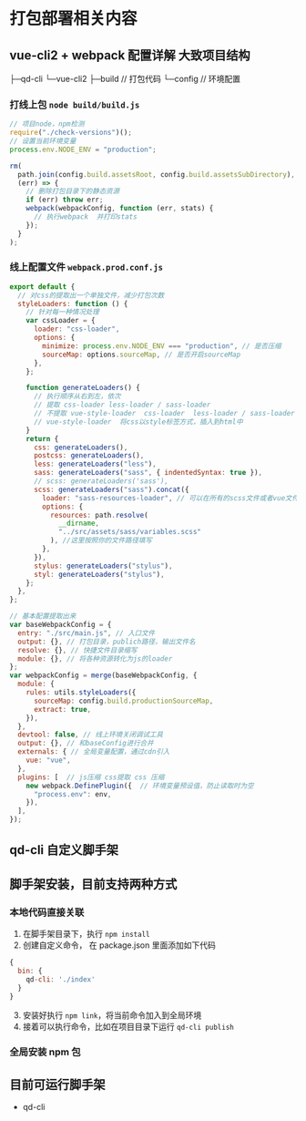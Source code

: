 # 打包部署相关内容

## vue-cli2 + webpack 配置详解 大致项目结构

├─qd-cli
└─vue-cli2
├─build // 打包代码
└─config // 环境配置

### 打线上包 `node build/build.js`

```js
// 项目node，npm检测
require("./check-versions")();
// 设置当前环境变量
process.env.NODE_ENV = "production";

rm(
  path.join(config.build.assetsRoot, config.build.assetsSubDirectory),
  (err) => {
    // 删除打包目录下的静态资源
    if (err) throw err;
    webpack(webpackConfig, function (err, stats) {
      // 执行webpack  并打印stats
    });
  }
);
```

### 线上配置文件 `webpack.prod.conf.js`

```js
export default {
  // 对css的提取出一个单独文件，减少打包次数
  styleLoaders: function () {
    // 针对每一种情况处理
    var cssLoader = {
      loader: "css-loader",
      options: {
        minimize: process.env.NODE_ENV === "production", // 是否压缩
        sourceMap: options.sourceMap, // 是否开启sourceMap
      },
    };

    function generateLoaders() {
      // 执行顺序从右到左，依次
      // 提取 css-loader less-loader / sass-loader
      // 不提取 vue-style-loader  css-loader  less-loader / sass-loader
      // vue-style-loader  将css以style标签方式，插入到html中
    }
    return {
      css: generateLoaders(),
      postcss: generateLoaders(),
      less: generateLoaders("less"),
      sass: generateLoaders("sass", { indentedSyntax: true }),
      // scss: generateLoaders('sass'),
      scss: generateLoaders("sass").concat({
        loader: "sass-resources-loader", // 可以在所有的scss文件或者vue文件运用全局的scss
        options: {
          resources: path.resolve(
            __dirname,
            "../src/assets/sass/variables.scss"
          ), //这里按照你的文件路径填写
        },
      }),
      stylus: generateLoaders("stylus"),
      styl: generateLoaders("stylus"),
    };
  },
};
```

```js
// 基本配置提取出来
var baseWebpackConfig = {
  entry: "./src/main.js", // 入口文件
  output: {}, // 打包目录，publich路径，输出文件名
  resolve: {}, // 快捷文件目录缩写
  module: {}, // 将各种资源转化为js的loader
};
var webpackConfig = merge(baseWebpackConfig, {
  module: {
    rules: utils.styleLoaders({
      sourceMap: config.build.productionSourceMap,
      extract: true,
    }),
  },
  devtool: false, // 线上环境关闭调试工具
  output: {}, // 和baseConfig进行合并
  externals: { // 全局变量配置，通过cdn引入
    vue: "vue",
  }, 
  plugins: [  // js压缩 css提取 css 压缩
    new webpack.DefinePlugin({  // 环境变量预设值，防止读取时为空
      "process.env": env,
    }),
  ], 
});
```

## qd-cli 自定义脚手架

## 脚手架安装，目前支持两种方式

### 本地代码直接关联

1. 在脚手架目录下，执行 `npm install`
2. 创建自定义命令， 在 package.json 里面添加如下代码

```js
{
  bin: {
    qd-cli: './index'
  }
}
```

3. 安装好执行 `npm link`，将当前命令加入到全局环境
4. 接着可以执行命令，比如在项目目录下运行 `qd-cli publish`

### 全局安装 npm 包

## 目前可运行脚手架

- qd-cli
